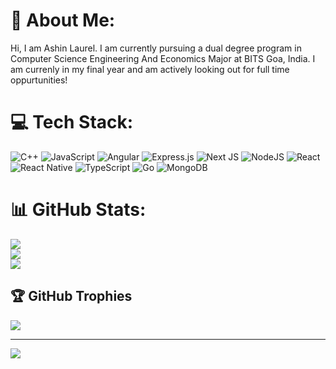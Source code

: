 # 💫 About Me:
Hi, I am Ashin Laurel. I am currently pursuing a dual degree program in Computer Science Engineering And Economics Major at BITS Goa, India. I am currenly in my final year and am actively looking out for full time oppurtunities!


# 💻 Tech Stack:
![C++](https://img.shields.io/badge/c++-%2300599C.svg?style=for-the-badge&logo=c%2B%2B&logoColor=white) ![JavaScript](https://img.shields.io/badge/javascript-%23323330.svg?style=for-the-badge&logo=javascript&logoColor=%23F7DF1E) ![Angular](https://img.shields.io/badge/angular-%23DD0031.svg?style=for-the-badge&logo=angular&logoColor=white) ![Express.js](https://img.shields.io/badge/express.js-%23404d59.svg?style=for-the-badge&logo=express&logoColor=%2361DAFB) ![Next JS](https://img.shields.io/badge/Next-black?style=for-the-badge&logo=next.js&logoColor=white) ![NodeJS](https://img.shields.io/badge/node.js-6DA55F?style=for-the-badge&logo=node.js&logoColor=white) ![React](https://img.shields.io/badge/react-%2320232a.svg?style=for-the-badge&logo=react&logoColor=%2361DAFB) ![React Native](https://img.shields.io/badge/react_native-%2320232a.svg?style=for-the-badge&logo=react&logoColor=%2361DAFB) ![TypeScript](https://img.shields.io/badge/typescript-%23007ACC.svg?style=for-the-badge&logo=typescript&logoColor=white) ![Go](https://img.shields.io/badge/go-%2300ADD8.svg?style=for-the-badge&logo=go&logoColor=white) ![MongoDB](https://img.shields.io/badge/MongoDB-%234ea94b.svg?style=for-the-badge&logo=mongodb&logoColor=white)
# 📊 GitHub Stats:
![](https://github-readme-stats.vercel.app/api?username=ashinlaurel&theme=dark&hide_border=false&include_all_commits=true&count_private=true)<br/>
![](https://github-readme-streak-stats.herokuapp.com/?user=ashinlaurel&theme=dark&hide_border=false)<br/>
![](https://github-readme-stats.vercel.app/api/top-langs/?username=ashinlaurel&theme=dark&hide_border=false&include_all_commits=true&count_private=true&layout=compact)

## 🏆 GitHub Trophies
![](https://github-profile-trophy.vercel.app/?username=ashinlaurel&theme=radical&no-frame=false&no-bg=true&margin-w=4)

---
[![](https://visitcount.itsvg.in/api?id=ashinlaurel&icon=0&color=0)](https://visitcount.itsvg.in)

<!-- Proudly created with GPRM ( https://gprm.itsvg.in ) -->
<!---
ashinlaurel/ashinlaurel is a ✨ special ✨ repository because its `README.md` (this file) appears on your GitHub profile.
You can click the Preview link to take a look at your changes.
--->
